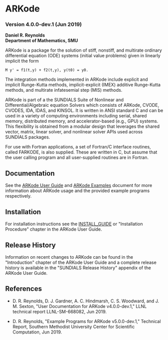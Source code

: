 # ARKode
### Version 4.0.0-dev.1 (Jun 2019)

**Daniel R. Reynolds  
  Department of Mathematics, SMU**

ARKode is a package for the solution of stiff, nonstiff, and multirate ordinary
differential equation (ODE) systems (initial value problems) given in linearly
implicit the form
```
M y' = f1(t,y) + f2(t,y), y(t0) = y0.
```
The integration methods implemented in ARKode include explicit and implicit
Runge-Kutta methods, implicit-explicit (IMEX) additive Runge-Kutta methods, and
multirate infatesemial step (MIS) methods.

ARKode is part of a the SUNDIALS Suite of Nonlinear and Differential/Algebraic
equation Solvers which consists of ARKode, CVODE, CVODES, IDA, IDAS, and KINSOL.
It is written in ANSI standard C and can be used in a variety of computing
environments including serial, shared memory, distributed memory, and
accelerator-based (e.g., GPU) systems. This flexibility is obtained from a
modular design that leverages the shared vector, matrix, linear solver, and
nonlinear solver APIs used across SUNDIALS packages.

For use with Fortran applications, a set of Fortran/C interface routines, called
FARKODE, is also supplied. These are written in C, but assume that the user
calling program and all user-supplied routines are in Fortran.

## Documentation

See the [ARKode User Guide](./doc/arkode/ark_guide.pdf) and
[ARKode Examples](./doc/arkode/ark_examples.pdf) document for more information
about ARKode usage and the provided example programs respectively.

## Installation

For installation instructions see the [INSTALL_GUIDE](./INSTALL_GUIDE.pdf)
or "Installation Procedure" chapter in the ARKode User Guide.

## Release History

Information on recent changes to ARKode can be found in the "Introduction"
chapter of the ARKode User Guide and a complete release history is available in
the "SUNDIALS Release History" appendix of the ARKode User Guide.

## References

* D. R. Reynolds, D. J. Gardner, A. C. Hindmarsh, C. S. Woodward, and
  J. M. Sexton, "User Documentation for ARKode v4.0.0-dev.1," LLNL technical report
  LLNL-SM-668082, Jun 2019.

* D. R. Reynolds, "Example Programs for ARKode v5.0.0-dev.1," Technical Report,
  Southern Methodist University Center for Scientific Computation, Jun 2019.
